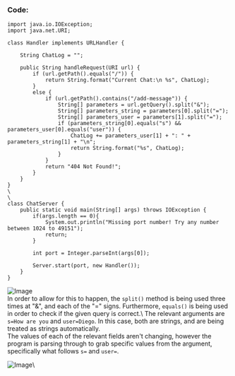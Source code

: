 <h3>Code:</h3> 	

```
import java.io.IOException;
import java.net.URI;

class Handler implements URLHandler {
    
    String ChatLog = "";

    public String handleRequest(URI url) {
        if (url.getPath().equals("/")) {
            return String.format("Current Chat:\n %s", ChatLog);
        } 
        else {
            if (url.getPath().contains("/add-message")) {
                String[] parameters = url.getQuery().split("&");
                String[] parameters_string = parameters[0].split("=");
                String[] parameters_user = parameters[1].split("=");
                if (parameters_string[0].equals("s") && parameters_user[0].equals("user")) {
                    ChatLog += parameters_user[1] + ": " + parameters_string[1] + "\n";
                    return String.format("%s", ChatLog);
                }
            }
            return "404 Not Found!";
        }
    }
}
\
\
class ChatServer {
    public static void main(String[] args) throws IOException {
        if(args.length == 0){
            System.out.println("Missing port number! Try any number between 1024 to 49151");
            return;
        }

        int port = Integer.parseInt(args[0]);

        Server.start(port, new Handler());
    }
}
```

![Image](https://i.imgur.com/rJk1583.png)\
In order to allow for this to happen, the `split()` method is being used three times at "&", and each of the "=" signs. Furthermore, `equals()` is being used in order to check if the given query is correct.\ 
The relevant arguments are `s=How are you` and `user=Diego`. In this case, both are strings, and are being treated as strings automatically.\
The values of each of the relevant fields aren't changing, however the program is parsing through to grab specific values from the argument, specifically what follows `s=` and `user=`.

![Image](https://i.imgur.com/IEL7VMi.png)\
